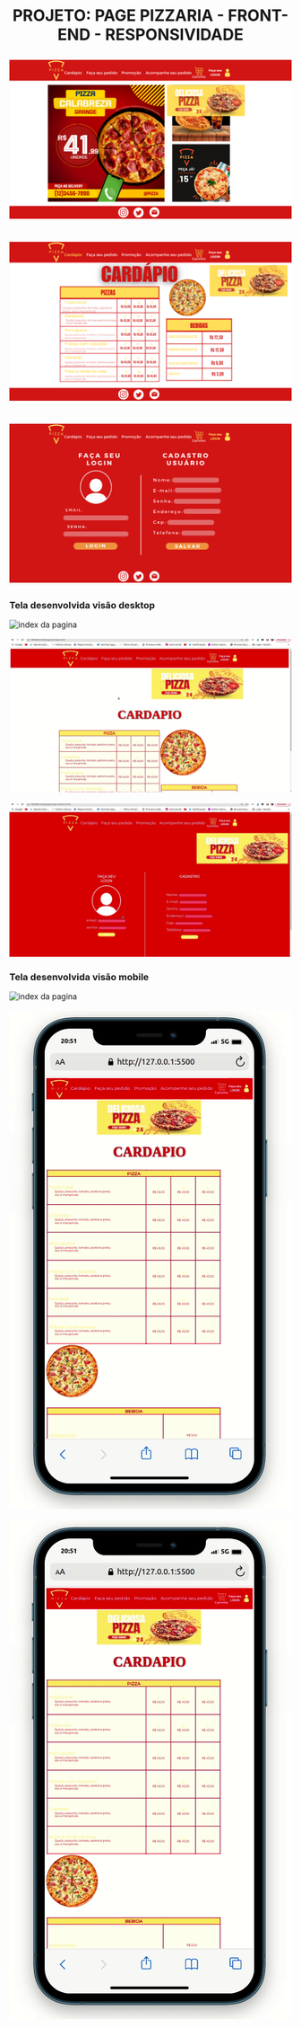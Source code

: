 <h1 align="center">

<p>PROJETO: PAGE PIZZARIA - FRONT-END - RESPONSIVIDADE </p>

  <img src="img-designer/1.png" alt="index da pagina" >
  <br><br>
    <img src="img-designer/2.png" alt="cardapio da pagina" >
    <br><br>
      <img src="img-designer/3.png" alt="login-cadastro da pagina" >

</h1>

<h3>Tela desenvolvida visão desktop </h3>

  <img src="img-designer/index-pizza.gif" alt="index da pagina" >
  <br><br>
    <img src="img-designer/cardapio-pizza.gif" alt="cardapio da pagina" >
    <br><br>
      <img src="img-designer/login-pizza.gif" alt="login-cadastro da pagina" >

<h3>Tela desenvolvida visão mobile </h3>

  <img src="img-designer/mobile-index-pizzaria.gif" alt="index da pagina" >
  <br><br>
    <img src="img-designer/mobile-cardapio-pizzaria.gif" alt="cardapio da pagina" >
    <br><br>
      <img src="img-designer/mobile-cardapio-pizzaria.gif" alt="login-cadastro da pagina" >
